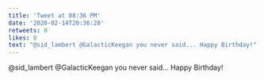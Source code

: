 ```yaml
---
title: 'Tweet at 08:36 PM'
date: '2020-02-14T20:36:28'
retweets: 0
likes: 0
text: "@sid_lambert @GalacticKeegan you never said... Happy Birthday!"
---
```

@sid_lambert @GalacticKeegan you never said... Happy Birthday!